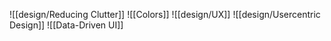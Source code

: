 ![[design/Reducing Clutter]]
![[Colors]]
![[design/UX]]
![[design/Usercentric Design]]
![[Data-Driven UI]]